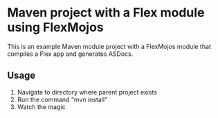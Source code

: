 Maven project with a Flex module using FlexMojos
=============

This is an example Maven module project with a FlexMojos module that compiles a Flex app and generates ASDocs.

Usage
-------

1. Navigate to directory where parent project exists
2. Run the command "mvn install"
3. Watch the magic